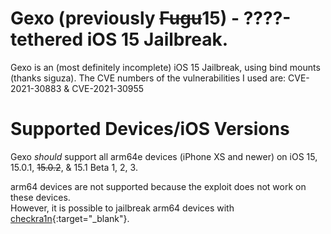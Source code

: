 # Gexo (previously ~~Fugu~~15) - ????-tethered iOS 15 Jailbreak.

Gexo is an (most definitely incomplete) iOS 15 Jailbreak, using bind mounts (thanks siguza).
The CVE numbers of the vulnerabilities I used are: CVE-2021-30883 & CVE-2021-30955

# Supported Devices/iOS Versions

Gexo *should* support all arm64e devices (iPhone XS and newer) on iOS 15, 15.0.1, ~~15.0.2~~, & 15.1 Beta 1, 2, 3.

arm64 devices are not supported because the exploit does not work on these devices.  
However, it is possible to jailbreak arm64 devices with [checkra1n](https://checkra.in){:target="_blank"}.
